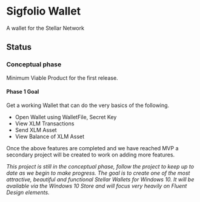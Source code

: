 # Sigfolio Wallet
A wallet for the Stellar Network

## Status
### Conceptual phase

Minimum Viable Product for the first release.

#### Phase 1 Goal
Get a working Wallet that can do the very basics of the following.

- Open Wallet using WalletFile, Secret Key
- View XLM Transactions
- Send XLM Asset
- View Balance of XLM Asset

Once the above features are completed and we have reached MVP a secondary project will be created to work on adding more features.

*This project is still in the conceptual phase, follow the project to keep up to date as we begin to make progress.  The goal is to create one of the most attractive, beautiful and functional Stellar Wallets for Windows 10.  It will be available via the Windows 10 Store and will focus very heavily on Fluent Design elements.*


